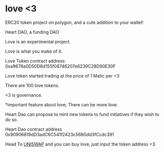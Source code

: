 # love <3
ERC20 token project on polygon, and a cute addition to your wallet!

Heart DAO, a funding DAO

Love is an experimental project.

Love is what you make of it.

Love Token contract address 0xa9678a0D50D6d155f08746207e6239C28D90E30F

Love token started trading at the price of 1 Matic per <3

There are 100 love tokens.

<3 is governance.

*important feature about love; There can be more love.

Heart Dao can propose to mint new tokens to fund initiatives if they wish to do so.

Heart Dao contract address 0x90906819dD3adC6C541f2423c5680dd3fCcdc391



Head To <a href="https://app.uniswap.org/#/increase/ETH/0xa9678a0D50D6d155f08746207e6239C28D90E30F/3000/180503?chain=polygon">UNISWAP</a> and you can buy love, just input the token address <3



